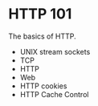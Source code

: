 # HTTP 101

The basics of HTTP.

- UNIX stream sockets
- TCP
- HTTP
- Web
- HTTP cookies
- HTTP Cache Control
